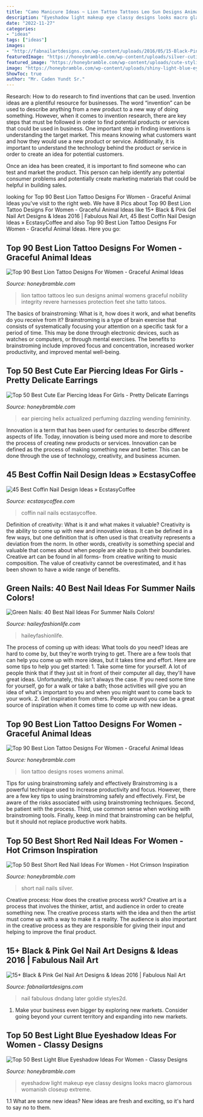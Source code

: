 ```yaml
---
title: "Camo Manicure Ideas ~ Lion Tattoo Tattoos Leo Sun Designs Animal Womens Graceful Nobility Integrity Revere Harnesses Protection Feet She Tatto Tatoos"
description: "Eyeshadow light makeup eye classy designs looks macro glamorous womanish closeup extreme"
date: "2022-11-27"
categories:
- "ideas"
tags: ["ideas"]
images:
- "http://fabnailartdesigns.com/wp-content/uploads/2016/05/15-Black-Pink-Gel-Nail-Art-Designs-Ideas-2016-13.jpg"
featuredImage: "https://honeybramble.com/wp-content/uploads/silver-cuticle-accent-short-red-nails-for-women.jpg"
featured_image: "https://honeybramble.com/wp-content/uploads/cute-stylish-ear-piercing-ideas-for-women.jpg"
image: "https://honeybramble.com/wp-content/uploads/shiny-light-blue-eyeshadow-women.jpg"
ShowToc: true
author: "Mr. Caden Yundt Sr."
---
```



Research: How to do research to find inventions that can be used.
Invention ideas are a plentiful resource for businesses. The word “invention” can be used to describe anything from a new product to a new way of doing something. However, when it comes to invention research, there are key steps that must be followed in order to find potential products or services that could be used in business. 
One important step in finding inventions is understanding the target market. This means knowing what customers want and how they would use a new product or service. Additionally, it is important to understand the technology behind the product or service in order to create an idea for potential customers. 

Once an idea has been created, it is important to find someone who can test and market the product. This person can help identify any potential consumer problems and potentially create marketing materials that could be helpful in building sales.

	

		
looking for Top 90 Best Lion Tattoo Designs For Women - Graceful Animal Ideas you've visit to the right web. We have 8 Pics about Top 90 Best Lion Tattoo Designs For Women - Graceful Animal Ideas like 15+ Black &amp; Pink Gel Nail Art Designs &amp; Ideas 2016 | Fabulous Nail Art, 45 Best Coffin Nail Design Ideas » EcstasyCoffee and also Top 90 Best Lion Tattoo Designs For Women - Graceful Animal Ideas. Here you go:
		
    
## Top 90 Best Lion Tattoo Designs For Women - Graceful Animal Ideas

<img loading=lazy src="https://honeybramble.com/wp-content/uploads/gigantic-fierce-lion-tattoo-on-womens-back.jpg" onerror="this.onerror=null;this.src='https://tse2.mm.bing.net/th?id=OIP.KcBMPoxSQE5kzwhO48kzVQHaHa&amp;pid=15.1';" alt="Top 90 Best Lion Tattoo Designs For Women - Graceful Animal Ideas">

_Source: honeybramble.com_

>lion tattoo tattoos leo sun designs animal womens graceful nobility integrity revere harnesses protection feet she tatto tatoos. 

	

The basics of brainstroming: What is it, how does it work, and what benefits do you receive from it?
Brainstroming is a type of brain exercise that consists of systematically focusing your attention on a specific task for a period of time. This may be done through electronic devices, such as watches or computers, or through mental exercises. The benefits to brainstroming include improved focus and concentration, increased worker productivity, and improved mental well-being.

    
## Top 50 Best Cute Ear Piercing Ideas For Girls - Pretty Delicate Earrings

<img loading=lazy src="https://honeybramble.com/wp-content/uploads/cute-stylish-ear-piercing-ideas-for-women.jpg" onerror="this.onerror=null;this.src='https://tse2.mm.bing.net/th?id=OIP.PO-x_6InpTYS5lLN8J5NjgHaH8&amp;pid=15.1';" alt="Top 50 Best Cute Ear Piercing Ideas For Girls - Pretty Delicate Earrings">

_Source: honeybramble.com_

>ear piercing helix actualized perfuming dazzling wending femininity. 

	

Innovation is a term that has been used for centuries to describe different aspects of life. Today, innovation is being used more and more to describe the process of creating new products or services. Innovation can be defined as the process of making something new and better. This can be done through the use of technology, creativity, and business acumen.

    
## 45 Best Coffin Nail Design Ideas » EcstasyCoffee

<img loading=lazy src="https://i2.wp.com/www.ecstasycoffee.com/wp-content/uploads/2016/12/Camouflage-Coffin-Nails.jpg?resize=500%2C667" onerror="this.onerror=null;this.src='https://tse2.mm.bing.net/th?id=OIP.OMqW4iMYHvY8c4NZTnyYzAHaJ4&amp;pid=15.1';" alt="45 Best Coffin Nail Design Ideas » EcstasyCoffee">

_Source: ecstasycoffee.com_

>coffin nail nails ecstasycoffee. 

	

Definition of creativity: What is it and what makes it valuable?
Creativity is the ability to come up with new and innovative ideas. It can be defined in a few ways, but one definition that is often used is that creativity represents a deviation from the norm. In other words, creativity is something special and valuable that comes about when people are able to push their boundaries. Creative art can be found in all forms- from creative writing to music composition. The value of creativity cannot be overestimated, and it has been shown to have a wide range of benefits.

    
## Green Nails: 40 Best Nail Ideas For Summer Nails Colors!

<img loading=lazy src="https://haileyfashionlife.com/wp-content/uploads/2021/05/26-9-768x1152.jpg" onerror="this.onerror=null;this.src='https://tse4.mm.bing.net/th?id=OIP.iyrbCygmXhTEg6wqMbBvFAHaLH&amp;pid=15.1';" alt="Green Nails: 40 Best Nail Ideas For Summer Nails Colors!">

_Source: haileyfashionlife.com_

>haileyfashionlife. 

	

The process of coming up with ideas: What tools do you need?
Ideas are hard to come by, but they're worth trying to get. There are a few tools that can help you come up with more ideas, but it takes time and effort. Here are some tips to help you get started: 1. Take some time for yourself. A lot of people think that if they just sit in front of their computer all day, they'll have great ideas. Unfortunately, this isn't always the case. If you need some time for yourself, go for a walk or take a bath; those activities will give you an idea of what's important to you and when you might want to come back to your work. 2. Get inspiration from others. People around you can be a great source of inspiration when it comes time to come up with new ideas.

    
## Top 90 Best Lion Tattoo Designs For Women - Graceful Animal Ideas

<img loading=lazy src="https://honeybramble.com/wp-content/uploads/swanky-lion-and-roses-women-back-tattoo.jpg" onerror="this.onerror=null;this.src='https://tse4.mm.bing.net/th?id=OIP.IuO3PSxX8A-SDq2ijFVBZgHaHa&amp;pid=15.1';" alt="Top 90 Best Lion Tattoo Designs For Women - Graceful Animal Ideas">

_Source: honeybramble.com_

>lion tattoo designs roses womens animal. 

	

Tips for using brainstroming safely and effectively
Brainstroming is a powerful technique used to increase productivity and focus. However, there are a few key tips to using brainstroming safely and effectively. First, be aware of the risks associated with using brainstroming techniques. Second, be patient with the process. Third, use common sense when working with brainstroming tools. Finally, keep in mind that brainstroming can be helpful, but it should not replace productive work habits.

    
## Top 50 Best Short Red Nail Ideas For Women - Hot Crimson Inspiration

<img loading=lazy src="https://honeybramble.com/wp-content/uploads/silver-cuticle-accent-short-red-nails-for-women.jpg" onerror="this.onerror=null;this.src='https://tse4.mm.bing.net/th?id=OIP.KbC-1RZxAzYdHdTJCun5tgHaGJ&amp;pid=15.1';" alt="Top 50 Best Short Red Nail Ideas For Women - Hot Crimson Inspiration">

_Source: honeybramble.com_

>short nail nails silver. 

	

Creative process: How does the creative process work?
Creative art is a process that involves the thinker, artist, and audience in order to create something new. The creative process starts with the idea and then the artist must come up with a way to make it a reality. The audience is also important in the creative process as they are responsible for giving their input and helping to improve the final product.

    
## 15+ Black &amp; Pink Gel Nail Art Designs &amp; Ideas 2016 | Fabulous Nail Art

<img loading=lazy src="http://fabnailartdesigns.com/wp-content/uploads/2016/05/15-Black-Pink-Gel-Nail-Art-Designs-Ideas-2016-13.jpg" onerror="this.onerror=null;this.src='https://tse2.mm.bing.net/th?id=OIP.At9iRIeuu-uPmNHQu3kbawHaHa&amp;pid=15.1';" alt="15+ Black &amp; Pink Gel Nail Art Designs &amp; Ideas 2016 | Fabulous Nail Art">

_Source: fabnailartdesigns.com_

>nail fabulous dndang later goldie styles2d. 

	

1. Make your business even bigger by exploring new markets. Consider going beyond your current territory and expanding into new markets.

    
## Top 50 Best Light Blue Eyeshadow Ideas For Women - Classy Designs

<img loading=lazy src="https://honeybramble.com/wp-content/uploads/shiny-light-blue-eyeshadow-women.jpg" onerror="this.onerror=null;this.src='https://tse2.mm.bing.net/th?id=OIP.MkF_mVjWCu-Dcm7Wdj8GkQHaHa&amp;pid=15.1';" alt="Top 50 Best Light Blue Eyeshadow Ideas For Women - Classy Designs">

_Source: honeybramble.com_

>eyeshadow light makeup eye classy designs looks macro glamorous womanish closeup extreme. 

	

1.1 What are some new ideas?
New ideas are fresh and exciting, so it's hard to say no to them.

